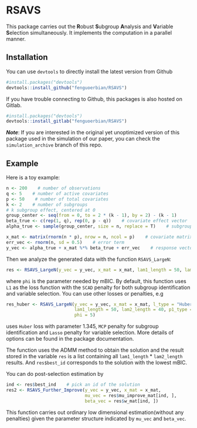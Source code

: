 # RSAVS
This package carries out the **R**obust **S**ubgroup **A**nalysis and **V**ariable **S**election simultaneously. It implements the computation in a parallel manner.

## Installation
You can use `devtools` to directly install the latest version from Github
```r
#install.packages("devtools")
devtools::install_github("fenguoerbian/RSAVS")
```
If you have trouble connecting to Github, this packages is also hosted on Gitlab.
```r
#install.packages("devtools")
devtools::install_gitlab("fenguoerbian/RSAVS")
```
___Note___: If you are interested in the original yet unoptimized version of this
package used in the simulation of our paper, you can check the `simulation_archive`
branch of this repo.

## Example
Here is a toy example:
```r
n <- 200    # number of observations
q <- 5    # number of active covariates
p <- 50    # number of total covariates
k <- 2    # number of subgroups
# k subgroup effect, centered at 0
group_center <- seq(from = 0, to = 2 * (k - 1), by = 2) - (k - 1)
beta_true <- c(rep(1, q), rep(0, p - q))    # covariate effect vector
alpha_true <- sample(group_center, size = n, replace = T)    # subgroup effect vector

x_mat <- matrix(rnorm(n * p), nrow = n, ncol = p)    # covariate matrix
err_vec <- rnorm(n, sd = 0.5)    # error term
y_vec <- alpha_true + x_mat %*% beta_true + err_vec    # response vector
```

Then we analyze the generated data with the function `RSAVS_LargeN`:
```r
res <- RSAVS_LargeN(y_vec = y_vec, x_mat = x_mat, lam1_length = 50, lam2_length = 40, phi = 5)
```
where `phi` is the parameter needed by mBIC. By default, this function uses `L1` as the loss function with the `SCAD` penalty for both subgroup identification and variable selection. You can use other losses or penalties, e.g
```r
res_huber <- RSAVS_LargeN(y_vec = y_vec, x_mat = x_mat, l_type = "Huber", l_param = 1.345, 
                          lam1_length = 50, lam2_length = 40, p1_type = "M", p2_type = "L", 
                          phi = 5)
```
uses `Huber` loss with parameter 1.345, `MCP` penalty for subgroup identification and `Lasso` penalty for variable selection. More details of options can be found in the package documentation.

The function uses the ADMM method to obtain the solution and the result stored in the variable `res` is a list containing all `lam1_length` \* `lam2_length` results. And `res$best_id` corresponds to the solution with the lowest mBIC.

You can do post-selection estimation by
```r
ind <- res$best_ind    # pick an id of the solution
res2 <- RSAVS_Further_Improve(y_vec = y_vec, x_mat = x_mat, 
                              mu_vec = res$mu_improve_mat[ind, ], 
                              beta_vec = res$w_mat[ind, ])
```
This function carries out ordinary low dimensional estimation(without any penalties) given the parameter structure indicated by `mu_vec` and `beta_vec`.
